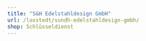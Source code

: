 ```yaml
---
title: "S&H Edelstahldesign GmbH"
url: /loxstedt/sundh-edelstahldesign-gmbh/
shop: Schlüsseldienst
---
```

